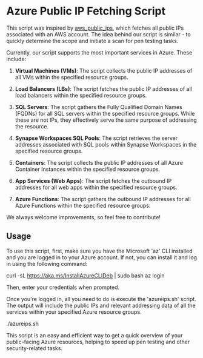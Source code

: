 # Azure Public IP Fetching Script

This script was inspired by [aws_public_ips](https://github.com/arkadiyt/aws_public_ips), which fetches all public IPs associated with an AWS account. The idea behind our script is similar - to quickly determine the scope and initiate a scan for pen testing tasks.

Currently, our script supports the most important services in Azure. These include:

1. **Virtual Machines (VMs)**: The script collects the public IP addresses of all VMs within the specified resource groups.

2. **Load Balancers (LBs)**: The script fetches the public IP addresses of all load balancers within the specified resource groups.

3. **SQL Servers**: The script gathers the Fully Qualified Domain Names (FQDNs) for all SQL servers within the specified resource groups. While these are not IPs, they effectively serve the same purpose of addressing the resource.

4. **Synapse Workspaces SQL Pools**: The script retrieves the server addresses associated with SQL pools within Synapse Workspaces in the specified resource groups.

5. **Containers**: The script collects the public IP addresses of all Azure Container Instances within the specified resource groups.

6. **App Services (Web Apps)**: The script fetches the outbound IP addresses for all web apps within the specified resource groups.

7. **Azure Functions**: The script gathers the outbound IP addresses for all Azure Functions within the specified resource groups.

We always welcome improvements, so feel free to contribute!

## Usage

To use this script, first, make sure you have the Microsoft 'az' CLI installed and you are logged in to your Azure account. If not, you can install it and log in using the following command:

curl -sL https://aka.ms/InstallAzureCLIDeb | sudo bash
az login

Then, enter your credentials when prompted.

Once you're logged in, all you need to do is execute the 'azureips.sh' script. The output will include the public IPs and relevant addressing data of all the services within your specified Azure resource groups.

./azureips.sh

This script is an easy and efficient way to get a quick overview of your public-facing Azure resources, helping to speed up pen testing and other security-related tasks.

